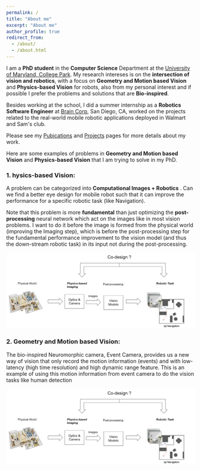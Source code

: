 ```yaml
---
permalink: /
title: "About me"
excerpt: "About me"
author_profile: true
redirect_from: 
  - /about/
  - /about.html
---
```


I am a **PhD student** in the **Computer Science** Department at the [University of Maryland, College Park](https://www.cs.umd.edu/). My research intereses is on the **intersection of vision and robotics**, with a focus on **Geometry and Motion based Vision** and **Physics-based Vision** for robots, also from my personal interest and if possible I prefer the problems and solutions that are **Bio-inspired**.  
 
 Besides working at the school, I did a summer internship as a **Robotics Software Engineer** at [Brain Corp](https://www.braincorp.com/), San Diego, CA, 
 worked on the projects related to the real-world mobile robotic applications deployed in Walmart and Sam's club. 
 
 Please see my [Pubications](https://codingrex.github.io/publications/) and [Projects](https://codingrex.github.io/projects/) pages for more details about my work. 


Here are some examples of problems in **Geometry and Motion based Vision** and **Physics-based Vision** that I am trying to solve in my PhD.

### 1. hysics-based Vision:
A problem can be categorized into **Computational Images + Robotics** . Can we find a better eye design for mobile robot such that it can
improve the performance for a specific robotic task (like Navigation).

Note that this problem is more **fundamental** than just optimizing the **post-processing** neural network which act on the images like in most vision problems.
I want to do it before the image is formed from the physical world (improving the Imaging step), which is before the post-processing
 step for the fundamental performance improvement to the vision model (and thus the down-stream robotic task) in its input not during the post-processing.

<img src="../images/optics_nav_codesign.PNG" width="780"/>


### 2. Geometry and Motion based Vision:
The bio-inspired Neuromorphic camera, Event Camera, provides us a new way of vision that only record the motion information (events) and with low-latency (high time resolution) and high dynamic range feature. 
This is an example of using this motion information from event camera to do the vision tasks like human detection  

<img src="../images/optics_nav_codesign.PNG" width="780"/>